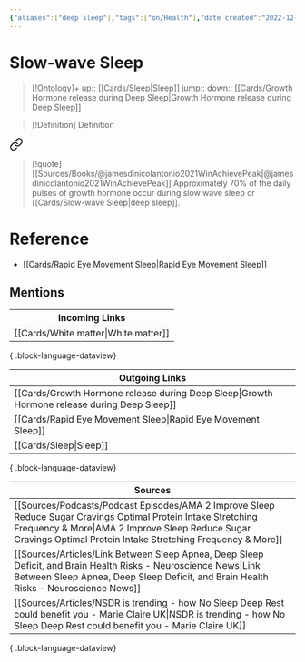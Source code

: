 ```yaml
---
{"aliases":["deep sleep"],"tags":["on/Health"],"date created":"2022-12-14 Wed","edited":"2023-04-06 Thu","dg-publish":true,"permalink":"/cards/slow-wave-sleep/","dgPassFrontmatter":true}
---
```


# Slow-wave Sleep

> [!Ontology]+
> up:: [[Cards/Sleep\|Sleep]]
> jump::
> down:: [[Cards/Growth Hormone release during Deep Sleep\|Growth Hormone release during Deep Sleep]]

> [!Definition] Definition
> 


<div class="transclusion internal-embed is-loaded"><a class="markdown-embed-link" href="/cards/growth-hormone-release-during-deep-sleep/#6637e8" aria-label="Open link"><svg xmlns="http://www.w3.org/2000/svg" width="24" height="24" viewBox="0 0 24 24" fill="none" stroke="currentColor" stroke-width="2" stroke-linecap="round" stroke-linejoin="round" class="svg-icon lucide-link"><path d="M10 13a5 5 0 0 0 7.54.54l3-3a5 5 0 0 0-7.07-7.07l-1.72 1.71"></path><path d="M14 11a5 5 0 0 0-7.54-.54l-3 3a5 5 0 0 0 7.07 7.07l1.71-1.71"></path></svg></a><div class="markdown-embed">



> [!quote] [[Sources/Books/@jamesdinicolantonio2021WinAchievePeak\|@jamesdinicolantonio2021WinAchievePeak]]
> Approximately 70% of the daily pulses of growth hormone occur during slow wave sleep or [[Cards/Slow-wave Sleep\|deep sleep]].

</div></div>


# Reference
- [[Cards/Rapid Eye Movement Sleep\|Rapid Eye Movement Sleep]]

## Mentions
| Incoming Links                          |
| --------------------------------------- |
| [[Cards/White matter\|White matter]] |

{ .block-language-dataview}

| Outgoing Links                                                                                  |
| ----------------------------------------------------------------------------------------------- |
| [[Cards/Growth Hormone release during Deep Sleep\|Growth Hormone release during Deep Sleep]] |
| [[Cards/Rapid Eye Movement Sleep\|Rapid Eye Movement Sleep]]                                 |
| [[Cards/Sleep\|Sleep]]                                                                       |

{ .block-language-dataview}

| Sources                                                                                                                                                                                                                                       |
| --------------------------------------------------------------------------------------------------------------------------------------------------------------------------------------------------------------------------------------------- |
| [[Sources/Podcasts/Podcast Episodes/AMA  2  Improve Sleep  Reduce Sugar Cravings  Optimal Protein Intake  Stretching Frequency & More\|AMA  2  Improve Sleep  Reduce Sugar Cravings  Optimal Protein Intake  Stretching Frequency & More]] |
| [[Sources/Articles/Link Between Sleep Apnea, Deep Sleep Deficit, and Brain Health Risks - Neuroscience News\|Link Between Sleep Apnea, Deep Sleep Deficit, and Brain Health Risks - Neuroscience News]]                                    |
| [[Sources/Articles/NSDR is trending - how No Sleep Deep Rest could benefit you - Marie Claire UK\|NSDR is trending - how No Sleep Deep Rest could benefit you - Marie Claire UK]]                                                          |

{ .block-language-dataview}